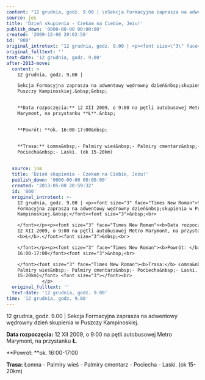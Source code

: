 ```yaml
---
content: "12 grudnia, godz. 9.00 | \nSekcja Formacyjna zaprasza na adwentowy wędrowny dzień&nbsp;skupienia w Puszczy Kampinoskiej.&nbsp;&nbsp;\n\n**Data rozpoczęcia:** 12 XII 2009, o 9:00 na pętli autobusowej Metro Marymont, na przystanku **Ł**.&nbsp;\n\n**Powrót: **ok. 16:00-17:00&nbsp;\n\n**Trasa:** Łomna&nbsp;- Palmiry wieś&nbsp;- Palmiry cmentarz&nbsp;- Pociecha&nbsp;- Laski. (ok 15-20km) \n\n         \n\n\n<!--CONTENT FROM OLD SERVER (jos before 2013): 12 grudnia, godz. 9.00 | \nSekcja Formacyjna zaprasza na adwentowy wędrowny dzień&nbsp;skupienia w Puszczy Kampinoskiej.&nbsp;&nbsp;\n\r\n**Data rozpoczęcia:** 12 XII 2009, o 9:00 na pętli autobusowej Metro Marymont, na przystanku **Ł**.&nbsp;\n\r\n**Powrót: **ok. 16:00-17:00&nbsp;\n\r\n**Trasa:** Łomna&nbsp;- Palmiry wieś&nbsp;- Palmiry cmentarz&nbsp;- Pociecha&nbsp;- Laski. (ok 15-20km) \n\r\n         \n\n-->"
source: jos
title: 'Dzień skupienia - Czekam na Ciebie, Jezu!'
publish_down: '0000-00-00 00:00:00'
created: '2009-12-08 20:02:58'
id: '800'
original_introtext: "12 grudnia, godz. 9.00 | <p><font size=\"3\" face=\"Times New Roman\">Sekcja Formacyjna zaprasza na adwentowy wędrowny dzień&nbsp;skupienia w Puszczy Kampinoskiej.&nbsp;</font><font size=\"3\">&nbsp;<br>\r\n</font></p><p><font size=\"3\" face=\"Times New Roman\"><b>Data rozpoczęcia:</b> 12 XII 2009, o 9:00 na pętli autobusowej Metro Marymont, na przystanku <b>Ł</b>.</font><font size=\"3\">&nbsp;<br>\r\n</font></p><p><font size=\"3\" face=\"Times New Roman\"><b>Powrót: </b>ok. 16:00-17:00</font><font size=\"3\">&nbsp;<br>\r\n</font><font size=\"3\" face=\"Times New Roman\"><b>Trasa:</b> Łomna&nbsp;- Palmiry wieś&nbsp;- Palmiry cmentarz&nbsp;- Pociecha&nbsp;- Laski. (ok 15-20km)</font> <font size=\"3\"></font><br>\r\n         </p>"
original_fulltext: ''
text-date: '12 grudnia, godz. 9.00'
after-2013-move:
  content: >
    12 grudnia, godz. 9.00 | 

    Sekcja Formacyjna zaprasza na adwentowy wędrowny dzień&nbsp;skupienia w
    Puszczy Kampinoskiej.&nbsp;&nbsp;


    **Data rozpoczęcia:** 12 XII 2009, o 9:00 na pętli autobusowej Metro
    Marymont, na przystanku **Ł**.&nbsp;


    **Powrót: **ok. 16:00-17:00&nbsp;


    **Trasa:** Łomna&nbsp;- Palmiry wieś&nbsp;- Palmiry cmentarz&nbsp;-
    Pociecha&nbsp;- Laski. (ok 15-20km) 

             
  source: jom
  title: 'Dzień skupienia - Czekam na Ciebie, Jezu!'
  publish_down: '0000-00-00 00:00:00'
  created: '2013-05-08 20:59:32'
  id: '800'
  original_introtext: >-
    12 grudnia, godz. 9.00 | <p><font size="3" face="Times New Roman">Sekcja
    Formacyjna zaprasza na adwentowy wędrowny dzień&nbsp;skupienia w Puszczy
    Kampinoskiej.&nbsp;</font><font size="3">&nbsp;<br>

    </font></p><p><font size="3" face="Times New Roman"><b>Data rozpoczęcia:</b>
    12 XII 2009, o 9:00 na pętli autobusowej Metro Marymont, na przystanku
    <b>Ł</b>.</font><font size="3">&nbsp;<br>

    </font></p><p><font size="3" face="Times New Roman"><b>Powrót: </b>ok.
    16:00-17:00</font><font size="3">&nbsp;<br>

    </font><font size="3" face="Times New Roman"><b>Trasa:</b> Łomna&nbsp;-
    Palmiry wieś&nbsp;- Palmiry cmentarz&nbsp;- Pociecha&nbsp;- Laski. (ok
    15-20km)</font> <font size="3"></font><br>
             </p>
  original_fulltext: ''
  text-date: '12 grudnia, godz. 9.00'
time: '12 grudnia, godz. 9.00'
---
```

12 grudnia, godz. 9.00 | 
Sekcja Formacyjna zaprasza na adwentowy wędrowny dzień&nbsp;skupienia w Puszczy Kampinoskiej.&nbsp;&nbsp;

**Data rozpoczęcia:** 12 XII 2009, o 9:00 na pętli autobusowej Metro Marymont, na przystanku **Ł**.&nbsp;

**Powrót: **ok. 16:00-17:00&nbsp;

**Trasa:** Łomna&nbsp;- Palmiry wieś&nbsp;- Palmiry cmentarz&nbsp;- Pociecha&nbsp;- Laski. (ok 15-20km) 

         


<!--CONTENT FROM OLD SERVER (jos before 2013): 12 grudnia, godz. 9.00 | 
Sekcja Formacyjna zaprasza na adwentowy wędrowny dzień&nbsp;skupienia w Puszczy Kampinoskiej.&nbsp;&nbsp;

**Data rozpoczęcia:** 12 XII 2009, o 9:00 na pętli autobusowej Metro Marymont, na przystanku **Ł**.&nbsp;

**Powrót: **ok. 16:00-17:00&nbsp;

**Trasa:** Łomna&nbsp;- Palmiry wieś&nbsp;- Palmiry cmentarz&nbsp;- Pociecha&nbsp;- Laski. (ok 15-20km) 

         

-->

<!--{{json:{"created_date":"2009-12-08 20:02:58","publish_down":"0000-00-00 00:00:00","id":"800"}}}-->